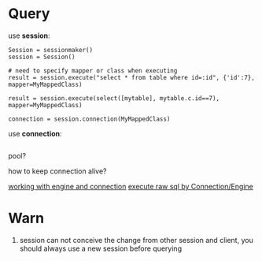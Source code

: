 
# Query


use **session**:


```
Session = sessionmaker()
session = Session()

# need to specify mapper or class when executing
result = session.execute("select * from table where id=:id", {'id':7}, mapper=MyMappedClass)

result = session.execute(select([mytable], mytable.c.id==7), mapper=MyMappedClass)

connection = session.connection(MyMappedClass)
```


use **connection**:
```
```

pool?


how to keep connection alive?


[working with engine and connection](http://docs.sqlalchemy.org/en/latest/core/connections.html)
[execute raw sql by Connection/Engine](http://docs.sqlalchemy.org/en/latest/core/connections.html#sqlalchemy.engine.Connection.execute)




# Warn

1. session can not conceive the change from other session and client, you should always use a new session before querying
